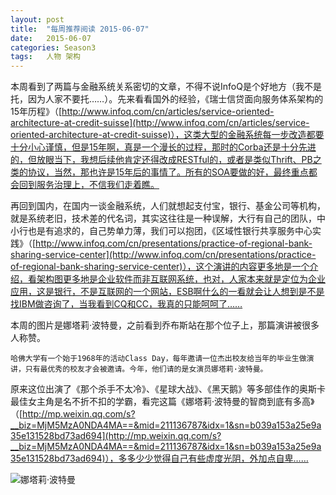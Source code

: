 ```yaml
---
layout: post
title:  "每周推荐阅读 2015-06-07"
date:   2015-06-07
categories: Season3
tags:   人物 架构
---
```


本周看到了两篇与金融系统关系密切的文章，不得不说InfoQ是个好地方（我不是托，因为人家不要托……）。先来看看国外的经验，《瑞士信贷面向服务体系架构的15年历程》（[http://www.infoq.com/cn/articles/service-oriented-architecture-at-credit-suisse](http://www.infoq.com/cn/articles/service-oriented-architecture-at-credit-suisse)），这类大型的金融系统每一步改造都要十分小心谨慎，但是15年啊，真是一个漫长的过程，那时的Corba还是十分先进的，但放眼当下，我想后续他肯定还得改成RESTful的，或者是类似Thrift、PB之类的协议，当然，那也许是15年后的事情了。所有的SOA要做的好，最终重点都会回到服务治理上，不信我们走着瞧。

再回到国内，在国内一谈金融系统，人们就想起支付宝，银行、基金公司等机构，就是系统老旧，技术差的代名词，其实这往往是一种误解，大行有自己的团队，中小行也是有追求的，自己势单力薄，我们可以抱团，《区域性银行共享服务中心实践》（[http://www.infoq.com/cn/presentations/practice-of-regional-bank-sharing-service-center](http://www.infoq.com/cn/presentations/practice-of-regional-bank-sharing-service-center)），这个演讲的内容更多地是一个介绍，看架构图更多地是企业软件而非互联网系统，也对，人家本来就是定位为企业应用，这是银行，不是互联网的一个网站，ESB啊什么的一看就会让人想到是不是找IBM做咨询了，当我看到CQ和CC，我真的只能呵呵了……

本周的图片是娜塔莉·波特曼，之前看到乔布斯站在那个位子上，那篇演讲被很多人称赞。

	哈佛大学有一个始于1968年的活动Class Day，每年邀请一位杰出校友给当年的毕业生做演讲，只有最优秀的校友才会被邀请。今年，他们请的是女演员娜塔莉·波特曼。

原来这位出演了《那个杀手不太冷》、《星球大战》、《黑天鹅》等多部佳作的奥斯卡最佳女主角是名不折不扣的学霸，看完这篇《娜塔莉·波特曼的智商到底有多高》（[http://mp.weixin.qq.com/s?__biz=MjM5MzA0NDA4MA==&mid=211136787&idx=1&sn=b039a153a25e9a35e131528bd73ad694](http://mp.weixin.qq.com/s?__biz=MjM5MzA0NDA4MA==&mid=211136787&idx=1&sn=b039a153a25e9a35e131528bd73ad694)），多多少少觉得自己有些虚度光阴，外加点自卑……

![娜塔莉·波特曼](http://mmbiz.qpic.cn/mmbiz/SLyptVtjf8OLq9RW5pwSicMrxxAOY43hFUaF6niagiaD87bxnO1MiazCHNpxhe3KhEdwia5qZqgjRE4rpc2cPBtYIBw/640?wx_fmt=jpeg&wxfrom=5)